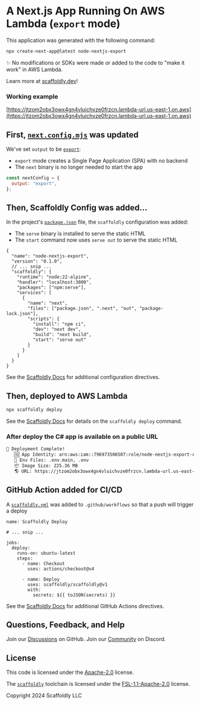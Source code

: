 # A Next.js App Running On AWS Lambda (`export` mode)

This application was generated with the following command:

```bash
npx create-next-app@latest node-nextjs-export
```

✨ No modifications or SDKs were made or added to the code to "make it work" in AWS Lambda.

Learn more at [scaffoldly.dev](https://scaffoldly.dev)!

### Working example

[https://jtzom2obx3owx4gn4vluichvze0frzcn.lambda-url.us-east-1.on.aws](https://jtzom2obx3owx4gn4vluichvze0frzcn.lambda-url.us-east-1.on.aws)

## First, [`next.config.mjs`](next.config.mjs) was updated

We've set `output` to be [`export`](https://nextjs.org/docs/pages/api-reference/next-config-js/output):

- `export` mode creates a Single Page Application (SPA) with no backend
- The `next` binary is no longer needed to start the app

```js
const nextConfig = {
  output: "export",
};
```

## Then, Scaffoldly Config was added...

In the project's [`package.json`](package.json) file, the `scaffoldly` configuration was added:

- The `serve` binary is installed to serve the static HTML
- The `start` command now uses `serve out` to serve the static HTML

```jsonc
{
  "name": "node-nextjs-export",
  "version": "0.1.0",
  // ... snip ...
  "scaffoldly": {
    "runtime": "node:22-alpine",
    "handler": "localhost:3000",
    "packages": ["npm:serve"],
    "services": [
      {
        "name": "next",
        "files": ["package.json", ".next", "out", "package-lock.json"],
        "scripts": {
          "install": "npm ci",
          "dev": "next dev",
          "build": "next build",
          "start": "serve out"
        }
      }
    ]
  }
}
```

See the [Scaffoldly Docs](https://scaffoldly.dev/docs/config/) for additional configuration directives.

## Then, deployed to AWS Lambda

```bash
npx scaffoldly deploy
```

See the [Scaffoldly Docs](https://scaffoldly.dev/docs/cli/#scaffoldly-deploy) for details on the `scaffoldly deploy` command.

### After deploy the C# app is available on a public URL

```bash
🚀 Deployment Complete!
   🆔 App Identity: arn:aws:iam::796973506507:role/node-nextjs-export-c2f26520
   📄 Env Files: .env.main, .env
   📦 Image Size: 225.36 MB
   🌎 URL: https://jtzom2obx3owx4gn4vluichvze0frzcn.lambda-url.us-east-1.on.aws
```

## GitHub Action added for CI/CD

A [`scaffoldly.yml`](.github/workflows/scaffoldly.yml) was added to `.github/workflows` so that a push will trigger a deploy

```
name: Scaffoldly Deploy

# ... snip ...

jobs:
  deploy:
    runs-on: ubuntu-latest
    steps:
      - name: Checkout
        uses: actions/checkout@v4

      - name: Deploy
        uses: scaffoldly/scaffoldly@v1
        with:
          secrets: ${{ toJSON(secrets) }}
```

See the [Scaffoldly Docs](https://scaffoldly.dev/docs/gha/) for additional GitHub Actions directives.

## Questions, Feedback, and Help

Join our [Discussions](https://github.com/scaffoldly/scaffoldly/discussions) on GitHub.
Join our [Community](https://scaffoldly.dev/community) on Discord.

## License

This code is licensed under the [Apache-2.0](LICENSE.md) license.

The [`scaffoldly`](https://github.com/scaffoldly/scaffoldly) toolchain is licensed under the [FSL-1.1-Apache-2.0](https://github.com/scaffoldly/scaffoldly?tab=License-1-ov-file) license.

Copyright 2024 Scaffoldly LLC
